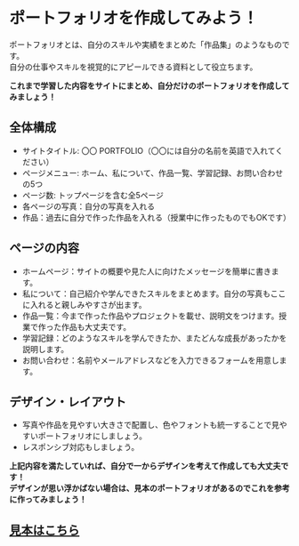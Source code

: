 
<!DOCTYPE html>
<html lang="ja">
<head>
    <meta charset="UTF-8">
    <meta http-equiv="X-UA-Compatible" content="IE=edge">
    <meta name="viewport" content="width=device-width, initial-scale=1.0">
    <link rel="stylesheet" href="style.css">
    <title>37.ポートフォリオ制作</title>
</head>
<body>

<h1>ポートフォリオを作成してみよう！</h1>

<p>ポートフォリオとは、自分のスキルや実績をまとめた「作品集」のようなものです。<br>
自分の仕事やスキルを視覚的にアピールできる資料として役立ちます。</p>

<p><b>これまで学習した内容をサイトにまとめ、自分だけのポートフォリオを作成してみましょう！</b></p>

<h2>全体構成</h2>

<ul>
    <li>サイトタイトル: 〇〇 PORTFOLIO（〇〇には自分の名前を英語で入れてください）</li>
    <li>ページメニュー: ホーム、私について、作品一覧、学習記録、お問い合わせの5つ</li>
    <li>ページ数: トップページを含む全5ページ</li>
    <li>各ページの写真：自分の写真を入れる</li>
    <li>作品：過去に自分で作った作品を入れる（授業中に作ったものでもOKです）</li>
</ul>

<h2>ページの内容</h2>

<ul>
    <li>ホームページ：サイトの概要や見た人に向けたメッセージを簡単に書きます。</li>
    <li>私について：自己紹介や学んできたスキルをまとめます。自分の写真もここに入れると親しみやすさが出ます。</li>
    <li>作品一覧：今まで作った作品やプロジェクトを載せ、説明文をつけます。授業で作った作品も大丈夫です。</li>
    <li>学習記録：どのようなスキルを学んできたか、またどんな成長があったかを説明します。</li>
    <li>お問い合わせ：名前やメールアドレスなどを入力できるフォームを用意します。</li>
</ul>

<h2>デザイン・レイアウト</h2>

<ul>
    <li>写真や作品を見やすい大きさで配置し、色やフォントも統一することで見やすいポートフォリオにしましょう。</li>
    <li>レスポンシブ対応もしましょう。</li>
</ul>

<p><b>上記内容を満たしていれば、自分で一からデザインを考えて作成しても大丈夫です！<br>
デザインが思い浮かばない場合は、見本のポートフォリオがあるのでこれを参考に作ってみましょう！</p>

<h2><a href="./見本/index.html" target="_blank">見本はこちら</a> </h2>



</body>
</html>